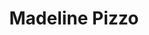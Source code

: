 ---
title: Madeline Pizzo
headshot: images/uploads/Madeline_Pizzo.jpg
role: Big @ Sign
year: Junior
major: Industrial Design
webpage: https://www.instagram.com/madrosedesign/
---